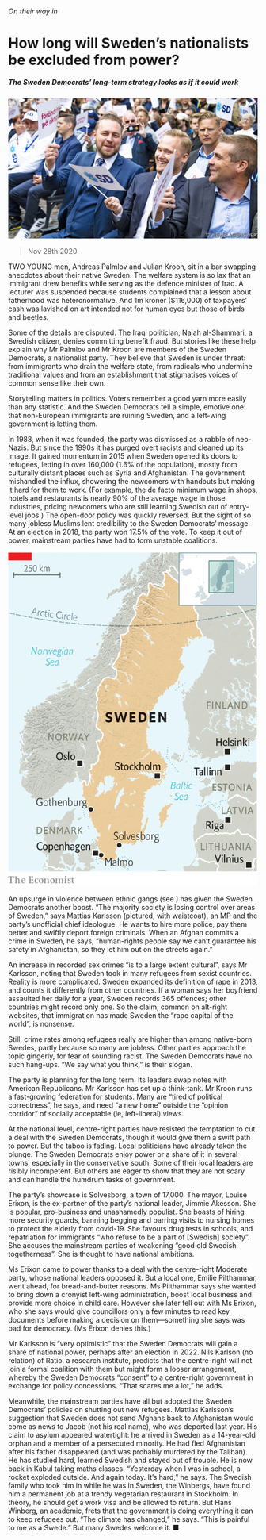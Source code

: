 ###### On their way in

# How long will Sweden’s nationalists be excluded from power? 

##### The Sweden Democrats’ long-term strategy looks as if it could work 

![image](images/20201128_EUP001_0.jpg) 

> Nov 28th 2020 

TWO YOUNG men, Andreas Palmlov and Julian Kroon, sit in a bar swapping anecdotes about their native Sweden. The welfare system is so lax that an immigrant drew benefits while serving as the defence minister of Iraq. A lecturer was suspended because students complained that a lesson about fatherhood was heteronormative. And 1m kroner ($116,000) of taxpayers’ cash was lavished on art intended not for human eyes but those of birds and beetles.

Some of the details are disputed. The Iraqi politician, Najah al-Shammari, a Swedish citizen, denies committing benefit fraud. But stories like these help explain why Mr Palmlov and Mr Kroon are members of the Sweden Democrats, a nationalist party. They believe that Sweden is under threat: from immigrants who drain the welfare state, from radicals who undermine traditional values and from an establishment that stigmatises voices of common sense like their own.


Storytelling matters in politics. Voters remember a good yarn more easily than any statistic. And the Sweden Democrats tell a simple, emotive one: that non-European immigrants are ruining Sweden, and a left-wing government is letting them.

In 1988, when it was founded, the party was dismissed as a rabble of neo-Nazis. But since the 1990s it has purged overt racists and cleaned up its image. It gained momentum in 2015 when Sweden opened its doors to refugees, letting in over 160,000 (1.6% of the population), mostly from culturally distant places such as Syria and Afghanistan. The government mishandled the influx, showering the newcomers with handouts but making it hard for them to work. (For example, the de facto minimum wage in shops, hotels and restaurants is nearly 90% of the average wage in those industries, pricing newcomers who are still learning Swedish out of entry-level jobs.) The open-door policy was quickly reversed. But the sight of so many jobless Muslims lent credibility to the Sweden Democrats’ message. At an election in 2018, the party won 17.5% of the vote. To keep it out of power, mainstream parties have had to form unstable coalitions.

![image](images/20201128_EUM939.png) 


An upsurge in violence between ethnic gangs (see ) has given the Sweden Democrats another boost. “The majority society is losing control over areas of Sweden,” says Mattias Karlsson (pictured, with waistcoat), an MP and the party’s unofficial chief ideologue. He wants to hire more police, pay them better and swiftly deport foreign criminals. When an Afghan commits a crime in Sweden, he says, “human-rights people say we can’t guarantee his safety in Afghanistan, so they let him out on the streets again.”

An increase in recorded sex crimes “is to a large extent cultural”, says Mr Karlsson, noting that Sweden took in many refugees from sexist countries. Reality is more complicated. Sweden expanded its definition of rape in 2013, and counts it differently from other countries. If a woman says her boyfriend assaulted her daily for a year, Sweden records 365 offences; other countries might record only one. So the claim, common on alt-right websites, that immigration has made Sweden the “rape capital of the world”, is nonsense.

Still, crime rates among refugees really are higher than among native-born Swedes, partly because so many are jobless. Other parties approach the topic gingerly, for fear of sounding racist. The Sweden Democrats have no such hang-ups. “We say what you think,” is their slogan.

The party is planning for the long term. Its leaders swap notes with American Republicans. Mr Karlsson has set up a think-tank. Mr Kroon runs a fast-growing federation for students. Many are “tired of political correctness”, he says, and need “a new home” outside the “opinion corridor” of socially acceptable (ie, left-liberal) views.

At the national level, centre-right parties have resisted the temptation to cut a deal with the Sweden Democrats, though it would give them a swift path to power. But the taboo is fading. Local politicians have already taken the plunge. The Sweden Democrats enjoy power or a share of it in several towns, especially in the conservative south. Some of their local leaders are risibly incompetent. But others are eager to show that they are not scary and can handle the humdrum tasks of government.

The party’s showcase is Solvesborg, a town of 17,000. The mayor, Louise Erixon, is the ex-partner of the party’s national leader, Jimmie Akesson. She is popular, pro-business and unashamedly populist. She boasts of hiring more security guards, banning begging and barring visits to nursing homes to protect the elderly from covid-19. She favours drug tests in schools, and repatriation for immigrants “who refuse to be a part of [Swedish] society”. She accuses the mainstream parties of weakening “good old Swedish togetherness”. She is thought to have national ambitions.

Ms Erixon came to power thanks to a deal with the centre-right Moderate party, whose national leaders opposed it. But a local one, Emilie Pilthammar, went ahead, for bread-and-butter reasons. Ms Pilthammar says she wanted to bring down a cronyist left-wing administration, boost local business and provide more choice in child care. However she later fell out with Ms Erixon, who she says would give councillors only a few minutes to read key documents before making a decision on them—something she says was bad for democracy. (Ms Erixon denies this.)

Mr Karlsson is “very optimistic” that the Sweden Democrats will gain a share of national power, perhaps after an election in 2022. Nils Karlson (no relation) of Ratio, a research institute, predicts that the centre-right will not join a formal coalition with them but might form a looser arrangement, whereby the Sweden Democrats “consent” to a centre-right government in exchange for policy concessions. “That scares me a lot,” he adds.

Meanwhile, the mainstream parties have all but adopted the Sweden Democrats’ policies on shutting out new refugees. Mattias Karlsson’s suggestion that Sweden does not send Afghans back to Afghanistan would come as news to Jacob (not his real name), who was deported last year. His claim to asylum appeared watertight: he arrived in Sweden as a 14-year-old orphan and a member of a persecuted minority. He had fled Afghanistan after his father disappeared (and was probably murdered by the Taliban). He has studied hard, learned Swedish and stayed out of trouble. He is now back in Kabul taking maths classes. “Yesterday when I was in school, a rocket exploded outside. And again today. It’s hard,” he says. The Swedish family who took him in while he was in Sweden, the Winbergs, have found him a permanent job at a trendy vegetarian restaurant in Stockholm. In theory, he should get a work visa and be allowed to return. But Hans Winberg, an academic, frets that the government is doing everything it can to keep refugees out. “The climate has changed,” he says. “This is painful to me as a Swede.” But many Swedes welcome it. ■

